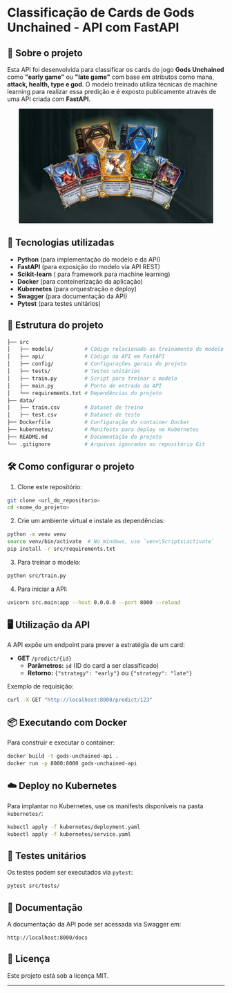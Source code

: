 # Classificação de Cards de Gods Unchained - API com FastAPI

## 📌 Sobre o projeto
Esta API foi desenvolvida para classificar os cards do jogo **Gods Unchained** como **"early game"** ou **"late game"** com base em atributos como mana, **attack, health, type e god**. O modelo treinado utiliza técnicas de machine learning para realizar essa predição e é exposto publicamente através de uma API criada com **FastAPI**.

<p align="center">
<img src="https://github.com/lucasrigobello/api-test/blob/2baa1a8ca8df33e58629a8102c4710c56a577a68/images/gods-unchained-cover.jpg?raw=true" width="450">
</p>

## 🚀 Tecnologias utilizadas
- **Python** (para implementação do modelo e da API)
- **FastAPI** (para exposição do modelo via API REST)
- **Scikit-learn** ( para framework para machine learning)
- **Docker** (para conteinerização da aplicação)
- **Kubernetes** (para orquestração e deploy)
- **Swagger** (para documentação da API)
- **Pytest** (para testes unitários)

## 📂 Estrutura do projeto
```bash
├── src
│   ├── models/          # Código relacionado ao treinamento do modelo
│   ├── api/             # Código da API em FastAPI
│   ├── config/          # Configurações gerais do projeto
│   ├── tests/           # Testes unitários
│   ├── train.py         # Script para treinar o modelo
│   ├── main.py          # Ponto de entrada da API
│   └── requirements.txt # Dependências do projeto
├── data/
│   ├── train.csv        # Dataset de treino
│   ├── test.csv         # Dataset de teste
├── Dockerfile           # Configuração do container Docker
├── kubernetes/          # Manifests para deploy no Kubernetes
├── README.md            # Documentação do projeto
└── .gitignore           # Arquivos ignorados no repositório Git
````

## 🛠 Como configurar o projeto
1.	Clone este repositório:

```bash
git clone <url_do_repositorio>
cd <nome_do_projeto>
````

2.	Crie um ambiente virtual e instale as dependências:
```bash
python -m venv venv
source venv/bin/activate  # No Windows, use `venv\Scripts\activate`
pip install -r src/requirements.txt
```

3.	Para treinar o modelo:
```bash
python src/train.py
```

4.  Para iniciar a API:
```bash
uvicorn src.main:app --host 0.0.0.0 --port 8000 --reload
```

## 🖥️ Utilização da API
A API expõe um endpoint para prever a estratégia de um card:

- **GET** ```/predict/{id}``` 
    - **Parâmetros:** ```id``` (ID do card a ser classificado)
    - **Retorno:** ```{"strategy": "early"}``` ou ```{"strategy": "late"}```


Exemplo de requisição:
```bash
curl -X GET "http://localhost:8000/predict/123"
```

## 📦 Executando com Docker
Para construir e executar o container:
```bash
docker build -t gods-unchained-api .
docker run -p 8000:8000 gods-unchained-api
```

## ☁️ Deploy no Kubernetes
Para implantar no Kubernetes, use os manifests disponíveis na pasta ```kubernetes/```:
```bash
kubectl apply -f kubernetes/deployment.yaml
kubectl apply -f kubernetes/service.yaml
```

## 🧪 Testes unitários
Os testes podem ser executados via ```pytest```:
```bash
pytest src/tests/
```

## 📖 Documentação
A documentação da API pode ser acessada via Swagger em:
```
http://localhost:8000/docs
```

## 📜 Licença
Este projeto está sob a licença MIT.
________________________________________
